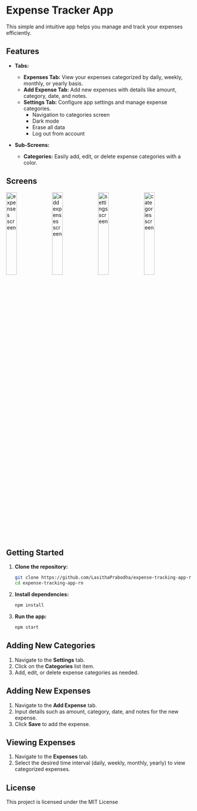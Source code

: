 # Expense Tracker App

This simple and intuitive app helps you manage and track your expenses efficiently.

## Features

- **Tabs:**
  - **Expenses Tab:** View your expenses categorized by daily, weekly, monthly, or yearly basis.
  - **Add Expense Tab:** Add new expenses with details like amount, category, date, and notes.
  - **Settings Tab:** Configure app settings and manage expense categories.
      - Navigation to categories screen
      - Dark mode
      - Erase all data
      - Log out from account

- **Sub-Screens:**
  - **Categories:** Easily add, edit, or delete expense categories with a color.

## Screens
<img src="https://github.com/LasithaPrabodha/expense-tracking-app-rn/assets/10921870/e17bfd83-25c5-4308-b394-0817688da6f1" alt="expenses screen" width="24%" />
<img src="https://github.com/LasithaPrabodha/expense-tracking-app-rn/assets/10921870/6cbd6145-c2be-431f-b6ef-31cdbdcf33ed" alt="add expenses screen" width="24%" />
<img src="https://github.com/LasithaPrabodha/expense-tracking-app-rn/assets/10921870/e39df528-45c3-43c8-990f-b0ed7c0a01e8" alt="settings screen" width="24%" />
<img src="https://github.com/LasithaPrabodha/expense-tracking-app-rn/assets/10921870/9aab9ecb-e10a-4f6e-b7c1-3ab66e1abb60" alt="categories screen" width="24%" />

## Getting Started

1. **Clone the repository:**
   ```bash
   git clone https://github.com/LasithaPrabodha/expense-tracking-app-rn.git
   cd expense-tracking-app-rn
   ```

2. **Install dependencies:**
   ```bash
   npm install
   ```

3. **Run the app:**
   ```bash
   npm start
   ```

## Adding New Categories

1. Navigate to the **Settings** tab.
2. Click on the **Categories** list item.
3. Add, edit, or delete expense categories as needed.

## Adding New Expenses

1. Navigate to the **Add Expense** tab.
2. Input details such as amount, category, date, and notes for the new expense.
3. Click **Save** to add the expense.

## Viewing Expenses

1. Navigate to the **Expenses** tab.
2. Select the desired time interval (daily, weekly, monthly, yearly) to view categorized expenses.

## License
This project is licensed under the MIT License 
